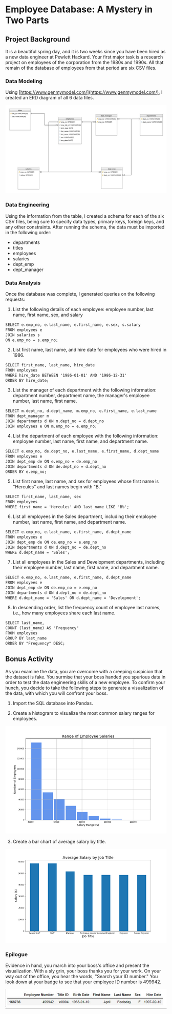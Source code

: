 # Employee Database: A Mystery in Two Parts

## Project Background

It is a beautiful spring day, and it is two weeks since you have been hired as a new data engineer at Pewlett Hackard. Your first major task is a research project on employees of the corporation from the 1980s and 1990s. All that remain of the database of employees from that period are six CSV files.


### Data Modeling

Using [https://www.genmymodel.com/](https://www.genmymodel.com/), I created an ERD diagram of all 6 data files. 

![ERD](images/ERD_diagram.jpeg)


### Data Engineering

Using the information from the table, I created a schema for each of the six CSV files, being sure to specify data types, primary keys, foreign keys, and any other constraints. After running the schema, the data must be imported in the following order:

 - departments
 - titles
 - employees
 - salaries
 - dept_emp
 - dept_manager    
 

### Data Analysis
Once the database was complete, I generated queries on the following requests:

 1. List the following details of each employee: employee number, last name, first name, sex, and salary
 
```
SELECT e.emp_no, e.last_name, e.first_name, e.sex, s.salary
FROM employees e
JOIN salaries s
ON e.emp_no = s.emp_no;
```
 
 2. List first name, last name, and hire date for employees who were hired in 1986.
 
```
SELECT first_name, last_name, hire_date
FROM employees 
WHERE hire_date BETWEEN '1986-01-01' AND '1986-12-31'
ORDER BY hire_date;
```
 
 3. List the manager of each department with the following information: department number, department name, the manager's employee number, last name, first name.
 
```
SELECT m.dept_no, d.dept_name, m.emp_no, e.first_name, e.last_name
FROM dept_manager m 
JOIN departments d ON m.dept_no = d.dept_no
JOIN employees e ON m.emp_no = e.emp_no;
```
 
 4. List the department of each employee with the following information: employee number, last name, first name, and department name.
 
```
SELECT e.emp_no, de.dept_no, e.last_name, e.first_name, d.dept_name 
FROM employees e
JOIN dept_emp de ON e.emp_no = de.emp_no
JOIN departments d ON de.dept_no = d.dept_no
ORDER BY e.emp_no;
```
 
 5. List first name, last name, and sex for employees whose first name is "Hercules" and last names begin with "B."
 
```
SELECT first_name, last_name, sex
FROM employees
WHERE first_name = 'Hercules' AND last_name LIKE 'B%';
```
 
 6. List all employees in the Sales department, including their employee number, last name, first name, and department name.
 
```
SELECT e.emp_no, e.last_name, e.first_name, d.dept_name
FROM employees e
JOIN dept_emp de ON de.emp_no = e.emp_no
JOIN departments d ON d.dept_no = de.dept_no
WHERE d.dept_name = 'Sales';
```
 
 7. List all employees in the Sales and Development departments, including their employee number, last name, first name, and department name.
 
```
SELECT e.emp_no, e.last_name, e.first_name, d.dept_name
FROM employees e
JOIN dept_emp de ON de.emp_no = e.emp_no
JOIN departments d ON d.dept_no = de.dept_no
WHERE d.dept_name = 'Sales' OR d.dept_name = 'Development';
```
 
 8. In descending order, list the frequency count of employee last names, i.e., how many employees share each last name.
 
```
SELECT last_name,
COUNT (last_name) AS "Frequency"
FROM employees
GROUP BY last_name
ORDER BY "Frequency" DESC;
```
 

## Bonus Activity

As you examine the data, you are overcome with a creeping suspicion that the dataset is fake. You surmise that your boss handed you spurious data in order to test the data engineering skills of a new employee. To confirm your hunch, you decide to take the following steps to generate a visualization of the data, with which you will confront your boss.

1. Import the SQL database into Pandas. 


2. Create a histogram to visualize the most common salary ranges for employees.

![Salary_Histogramn](images/Range_of_Employee_Salaries.png)

3. Create a bar chart of average salary by title.

![Salary_by_Title](images/Salary_by_Title.png)


### Epilogue
Evidence in hand, you march into your boss's office and present the visualization. With a sly grin, your boss thanks you for your work. On your way out of the office, you hear the words, "Search your ID number." You look down at your badge to see that your employee ID number is 499942.

![My_ID](images/my_id.JPG)


